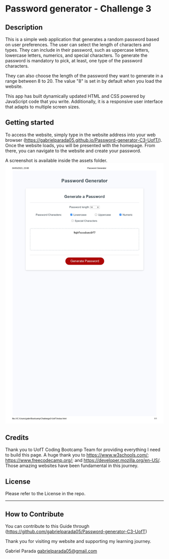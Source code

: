 # Password generator - Challenge 3


## Description
This is a simple web application that generates a random password based on user preferences. The user can select the length of characters and types. They can include in their password, such as uppercase letters, lowercase letters, numerics, and special characters. To generate the password is mandatory to pick, at least, one type of the password characters. 

They can also choose the length of the password they want to generate in a range between 8 to 20. The value "8" is set in by default when you load the website. 

This app has built dynamically updated HTML and CSS powered by JavaScript code that you write. Additionally, it is a responsive user interface that adapts to multiple screen sizes.


## Getting started
To access the website, simply type in the website address into your web browser (https://gabrielparada05.github.io/Password-generator-C3-UofT/). Once the website loads, you will be presented with the homepage. From there, you can navigate to the website and create your password.

A screenshot is available inside the assets folder.
![alt text](./Assets/screenshot.jpg)


## Credits

Thank you to UofT Coding Bootcamp Team for providing everything I need to build this page. A huge thank you to https://www.w3schools.com/; https://www.freecodecamp.org/; and https://developer.mozilla.org/en-US/. Those amazing websites have been fundamental in this journey. 

## License 

Please refer to the License in the repo.

---

## How to Contribute

You can contribute to this Guide through (https://github.com/gabrielparada05/Password-generator-C3-UofT)


Thank you for visiting my website and supporting my learning journey. 

Gabriel Parada
gabrielparada05@gmail.com
